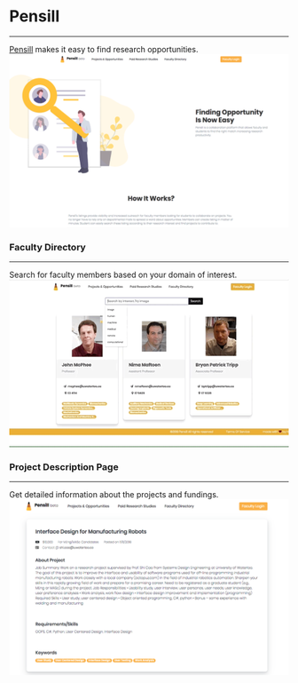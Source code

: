 # Pensill 
******
[Pensill](http://pensill.herokuapp.com/) makes it easy to find research opportunities.
&nbsp;&nbsp;&nbsp;&nbsp;&nbsp;&nbsp;&nbsp;&nbsp;
![GIF](ss.png)  

### Faculty Directory
******
Search for faculty members based on your domain of interest. 
![GIF](decent_res.gif)  

### Project Description Page
*******
Get detailed information about the projects and fundings. 
![Screenshot](description_page.png)

